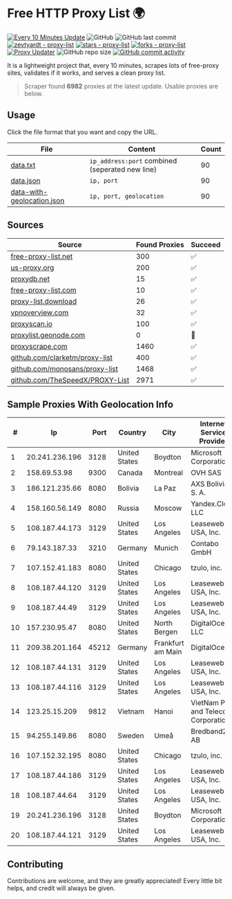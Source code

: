
# Free HTTP Proxy List 🌍

[![Every 10 Minutes Update](https://github.com/mertguvencli/http-proxy-list/actions/workflows/main.yml/badge.svg?branch=main)](https://github.com/mertguvencli/http-proxy-list/actions/workflows/main.yml)
![GitHub](https://img.shields.io/github/license/mertguvencli/http-proxy-list)
![GitHub last commit](https://img.shields.io/github/last-commit/mertguvencli/http-proxy-list)
[![zevtyardt - proxy-list](https://img.shields.io/static/v1?label=zevtyardt&message=proxy-list&color=blue&logo=github)](https://github.com/zevtyardt/proxy-list "Go to GitHub repo")
[![stars - proxy-list](https://img.shields.io/github/stars/zevtyardt/proxy-list?style=social)](https://github.com/zevtyardt/proxy-list)
[![forks - proxy-list](https://img.shields.io/github/forks/zevtyardt/proxy-list?style=social)](https://github.com/zevtyardt/proxy-list)
[![Proxy Updater](https://github.com/zevtyardt/proxy-list/workflows/Proxy%20Updater/badge.svg)](https://github.com/zevtyardt/proxy-list/actions?query=workflow:"Proxy+Updater")
![GitHub repo size](https://img.shields.io/github/repo-size/zevtyardt/proxy-list)
[![GitHub commit activity](https://img.shields.io/github/commit-activity/m/zevtyardt/proxy-list?logo=commits)](https://github.com/zevtyardt/proxy-list/commits/main)

It is a lightweight project that, every 10 minutes, scrapes lots of free-proxy sites, validates if it works, and serves a clean proxy list.

> Scraper found **6982** proxies at the latest update. Usable proxies are below.

## Usage

Click the file format that you want and copy the URL.

|File|Content|Count|
|----|-------|-----|
|[data.txt](https://raw.githubusercontent.com/mertguvencli/http-proxy-list/main/proxy-list/data.txt)|`ip_address:port` combined (seperated new line)|90|
|[data.json](https://raw.githubusercontent.com/mertguvencli/http-proxy-list/main/proxy-list/data.json)|`ip, port`|90|
|[data-with-geolocation.json](https://raw.githubusercontent.com/mertguvencli/http-proxy-list/main/proxy-list/data-with-geolocation.json)|`ip, port, geolocation`|90|

## Sources

|Source|Found Proxies|Succeed|
|------|-------------|-------|
|[free-proxy-list.net](https://free-proxy-list.net)|300|✅|
|[us-proxy.org](https://www.us-proxy.org)|200|✅|
|[proxydb.net](http://proxydb.net)|15|✅|
|[free-proxy-list.com](https://free-proxy-list.com/?page=&port=&type%5B%5D=http&type%5B%5D=https&up_time=0&search=Search)|10|✅|
|[proxy-list.download](https://www.proxy-list.download/HTTP)|26|✅|
|[vpnoverview.com](https://vpnoverview.com/privacy/anonymous-browsing/free-proxy-servers)|32|✅|
|[proxyscan.io](https://www.proxyscan.io)|100|✅|
|[proxylist.geonode.com](https://proxylist.geonode.com/api/proxy-list?limit=300&page=1&sort_by=lastChecked&sort_type=desc&protocols=http,https)|0|🚫|
|[proxyscrape.com](https://api.proxyscrape.com/v2/?request=displayproxies&protocol=http&timeout=10000&country=all&ssl=all&anonymity=all)|1460|✅|
|[github.com/clarketm/proxy-list](https://raw.githubusercontent.com/clarketm/proxy-list/master/proxy-list-raw.txt)|400|✅|
|[github.com/monosans/proxy-list](https://raw.githubusercontent.com/monosans/proxy-list/main/proxies/http.txt)|1468|✅|
|[github.com/TheSpeedX/PROXY-List](https://raw.githubusercontent.com/TheSpeedX/PROXY-List/master/http.txt)|2971|✅|


## Sample Proxies With Geolocation Info

|#|Ip|Port|Country|City|Internet Service Provider|
|-|--|----|-------|----|-------------------------|
|1|20.241.236.196|3128|United States|Boydton|Microsoft Corporation|
|2|158.69.53.98|9300|Canada|Montreal|OVH SAS|
|3|186.121.235.66|8080|Bolivia|La Paz|AXS Bolivia S. A.|
|4|158.160.56.149|8080|Russia|Moscow|Yandex.Cloud LLC|
|5|108.187.44.173|3129|United States|Los Angeles|Leaseweb USA, Inc.|
|6|79.143.187.33|3210|Germany|Munich|Contabo GmbH|
|7|107.152.41.183|8080|United States|Chicago|tzulo, inc.|
|8|108.187.44.120|3129|United States|Los Angeles|Leaseweb USA, Inc.|
|9|108.187.44.49|3129|United States|Los Angeles|Leaseweb USA, Inc.|
|10|157.230.95.47|8080|United States|North Bergen|DigitalOcean, LLC|
|11|209.38.201.164|45212|Germany|Frankfurt am Main|DigitalOcean|
|12|108.187.44.131|3129|United States|Los Angeles|Leaseweb USA, Inc.|
|13|108.187.44.116|3129|United States|Los Angeles|Leaseweb USA, Inc.|
|14|123.25.15.209|9812|Vietnam|Hanoi|VietNam Post and Telecom Corporation|
|15|94.255.149.86|8080|Sweden|Umeå|Bredband2 AB|
|16|107.152.32.195|8080|United States|Chicago|tzulo, inc.|
|17|108.187.44.186|3129|United States|Los Angeles|Leaseweb USA, Inc.|
|18|108.187.44.64|3129|United States|Los Angeles|Leaseweb USA, Inc.|
|19|20.241.236.196|3128|United States|Boydton|Microsoft Corporation|
|20|108.187.44.121|3129|United States|Los Angeles|Leaseweb USA, Inc.|



## Contributing

Contributions are welcome, and they are greatly appreciated! Every
little bit helps, and credit will always be given.

